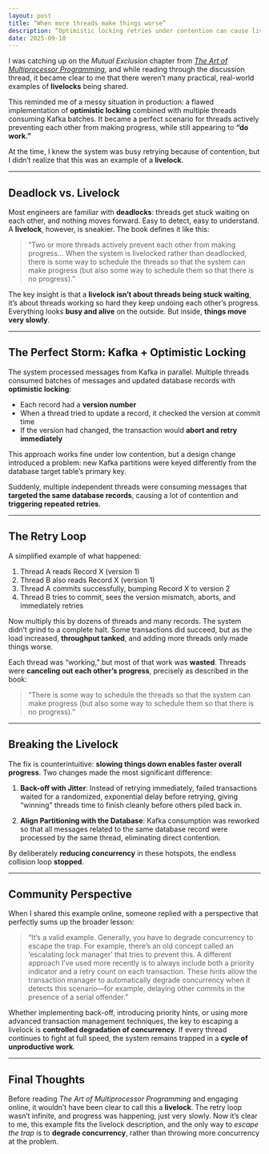 ```yaml
---
layout: post
title: “When more threads make things worse”
description: “Optimistic locking retries under contention can cause livelocks: threads appear to work, but their efforts repeatedly block each other.”
date: 2025-09-10
---
```


I was catching up on the *Mutual Exclusion* chapter from [*The Art of Multiprocessor Programming*](https://eatonphil.com/2025-art-of-multiprocessor-programming.html), and while reading through the discussion thread, it became clear to me that there weren’t many practical, real-world examples of **livelocks** being shared.

This reminded me of a messy situation in production: a flawed implementation of **optimistic locking** combined with multiple threads consuming Kafka batches. It became a perfect scenario for threads actively preventing each other from making progress, while still appearing to **“do work.”**

At the time, I knew the system was busy retrying because of contention, but I didn’t realize that this was an example of a **livelock**.

---

## Deadlock vs. Livelock

Most engineers are familiar with **deadlocks**: threads get stuck waiting on each other, and nothing moves forward. Easy to detect, easy to understand. A **livelock**, however, is sneakier. The book defines it like this:

> “Two or more threads actively prevent each other from making progress… When the system is livelocked rather than deadlocked, there is some way to schedule the threads so that the system can make progress (but also some way to schedule them so that there is no progress).”

The key insight is that a **livelock isn’t about threads being stuck waiting**, it’s about threads working so hard they keep undoing each other’s progress. Everything looks **busy and alive** on the outside. But inside, **things move very slowly**.

---

## The Perfect Storm: Kafka + Optimistic Locking

The system processed messages from Kafka in parallel. Multiple threads consumed batches of messages and updated database records with **optimistic locking**:

- Each record had a **version number**  
- When a thread tried to update a record, it checked the version at commit time  
- If the version had changed, the transaction would **abort and retry immediately**

This approach works fine under low contention, but a design change introduced a problem: new Kafka partitions were keyed differently from the database target table’s primary key.

Suddenly, multiple independent threads were consuming messages that **targeted the same database records**, causing a lot of contention and **triggering repeated retries**.

---

## The Retry Loop

A simplified example of what happened:

1. Thread A reads Record X (version 1)
1. Thread B also reads Record X (version 1)
1. Thread A commits successfully, bumping Record X to version 2
1. Thread B tries to commit, sees the version mismatch, aborts, and immediately retries

Now multiply this by dozens of threads and many records. The system didn’t grind to a complete halt. Some transactions did succeed, but as the load increased, **throughput tanked**, and adding more threads only made things worse.

Each thread was “working,” but most of that work was **wasted**. Threads were **canceling out each other’s progress**, precisely as described in the book:

> “There is some way to schedule the threads so that the system can make progress (but also some way to schedule them so that there is no progress).”

---

## Breaking the Livelock

The fix is counterintuitive: **slowing things down enables faster overall progress**. Two changes made the most significant difference:

1. **Back-off with Jitter**: Instead of retrying immediately, failed transactions waited for a randomized, exponential delay before retrying, giving “winning” threads time to finish cleanly before others piled back in.

2. **Align Partitioning with the Database**: Kafka consumption was reworked so that all messages related to the same database record were processed by the same thread, eliminating direct contention.

By deliberately **reducing concurrency** in these hotspots, the endless collision loop **stopped**.

---

## Community Perspective

When I shared this example online, someone replied with a perspective that perfectly sums up the broader lesson:

> “It’s a valid example. Generally, you have to degrade concurrency to escape the trap. For example, there’s an old concept called an ‘escalating lock manager’ that tries to prevent this. A different approach I’ve used more recently is to always include both a priority indicator and a retry count on each transaction. These hints allow the transaction manager to automatically degrade concurrency when it detects this scenario—for example, delaying other commits in the presence of a serial offender.”

Whether implementing back-off, introducing priority hints, or using more advanced transaction management techniques, the key to escaping a livelock is **controlled degradation of concurrency**. If every thread continues to fight at full speed, the system remains trapped in a **cycle of unproductive work**.

---

## Final Thoughts

Before reading *The Art of Multiprocessor Programming* and engaging online, it wouldn’t have been clear to call this a **livelock**. The retry loop wasn’t infinite, and progress was happening, just very slowly. Now it’s clear to me, this example fits the livelock description, and the only way to *escape the trap* is to **degrade concurrency**, rather than throwing more concurrency at the problem.
